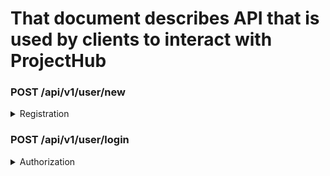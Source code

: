 # That document describes API that is used by clients to interact with ProjectHub

### POST /api/v1/user/new
<details>
<summary>Registration</summary>

#### Request body:
```
{
	“email”:	string,
	“username”:	string,
	“password”:	string
}
```

#### Example:
```
curl --location --request POST 'https://cub.it/api/v1/user/new' \
--header 'Content-Type: application/json' \
--data-raw '{
	“email”: “template.email@gmail. com”,
	“username”: “Alex”,
	“password”: “Aa123456”
}'
```

#### Response:
HTTP status code: 200
```
{
	"token": "cabef633-3b34-45db-801f-d5b21b9e7bee",
	"userId": "21489"
}
```
</details>

### POST /api/v1/user/login
<details>
<summary>Authorization</summary>

#### Request body:
```
{
	“email”:	string,
	“password”:	string
}
```

#### Example:
	
```
curl --location --request POST 'https://cub.it/login' \
--header 'Content-Type: application/json' \
--data-raw '{
	“email”: “template.email@gmail.com”,
	“password”: “Aa123456”
}'
```

#### Response:
HTTP status code: 200
```
{
	"token": "cabef633-3b34-45db-801f-d5b21b9e7bee",
	"userId" : "21489"
}
```
</details>
